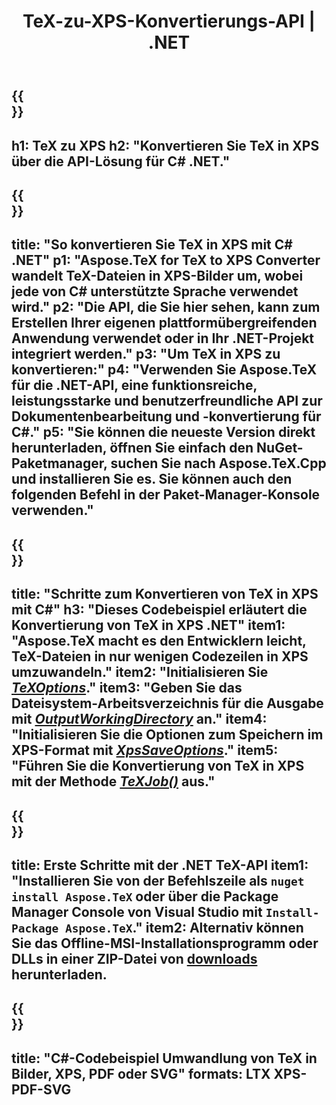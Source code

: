 ﻿---
translation: true
template: /_templates/_conversion-child-net.md
title: TeX-zu-XPS-Konvertierungs-API | .NET
description: Konvertierungsfunktion von TeX zu XPS. Integrieren Sie diese lokale .NET-Bibliothek in Ihr Projekt oder verwenden Sie plattformübergreifende Anwendungen, um TeX in XPS zu konvertieren.
keywords: tex zu xps api net, tex2xps integrieren c#
url: /net/conversion/tex-to-xps/
family: tex
platformtag: net
feature: conversion
informat: TEX
outformat: XPS
otherformats: BMP PNG JPEG TIFF SVG PDF
---


{{<section banner>}}
---
h1: TeX zu XPS
h2: "Konvertieren Sie TeX in XPS über die API-Lösung für C# .NET."
---

{{<section overview>}}
---
title: "So konvertieren Sie TeX in XPS mit C# .NET"
p1: "Aspose.TeX for TeX to XPS Converter wandelt TeX-Dateien in XPS-Bilder um, wobei jede von C# unterstützte Sprache verwendet wird."
p2: "Die API, die Sie hier sehen, kann zum Erstellen Ihrer eigenen plattformübergreifenden Anwendung verwendet oder in Ihr .NET-Projekt integriert werden."
p3: "Um TeX in XPS zu konvertieren:"
p4: "Verwenden Sie Aspose.TeX für die .NET-API, eine funktionsreiche, leistungsstarke und benutzerfreundliche API zur Dokumentenbearbeitung und -konvertierung für C#."
p5: "Sie können die neueste Version direkt herunterladen, öffnen Sie einfach den NuGet-Paketmanager, suchen Sie nach Aspose.TeX.Cpp und installieren Sie es. Sie können auch den folgenden Befehl in der Paket-Manager-Konsole verwenden."
---

{{<section feature1>}}
---
title: "Schritte zum Konvertieren von TeX in XPS mit C#"
h3: "Dieses Codebeispiel erläutert die Konvertierung von TeX in XPS .NET"
item1: "Aspose.TeX macht es den Entwicklern leicht, TeX-Dateien in nur wenigen Codezeilen in XPS umzuwandeln."
item2: "Initialisieren Sie [*TeXOptions*](https://reference.aspose.com/tex/net/aspose.tex/texoptions/)."
item3: "Geben Sie das Dateisystem-Arbeitsverzeichnis für die Ausgabe mit [*OutputWorkingDirectory*](https://reference.aspose.com/tex/net/aspose.tex/texoptions/outputworkingdirectory/) an."
item4: "Initialisieren Sie die Optionen zum Speichern im XPS-Format mit [*XpsSaveOptions*](https://reference.aspose.com/tex/net/aspose.tex.presentation.image/xpssaveoptions/)."
item5: "Führen Sie die Konvertierung von TeX in XPS mit der Methode [*TeXJob()*](https://reference.aspose.com/tex/net/aspose.tex/texjob/) aus."
---

{{<section feature2>}}
---
title: Erste Schritte mit der .NET TeX-API
item1: "Installieren Sie von der Befehlszeile als ```nuget install Aspose.TeX``` oder über die Package Manager Console von Visual Studio mit ```Install-Package Aspose.TeX```."
item2: Alternativ können Sie das Offline-MSI-Installationsprogramm oder DLLs in einer ZIP-Datei von [downloads](https://releases.aspose.com/tex/net) herunterladen.
---

{{<section widget>}}
---
title: "C#-Codebeispiel Umwandlung von TeX in Bilder, XPS, PDF oder SVG"
formats: LTX XPS-PDF-SVG
---